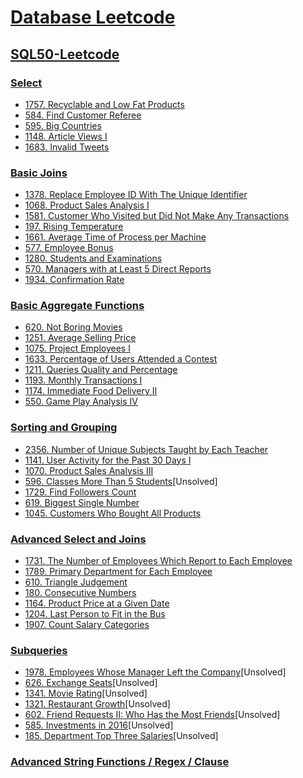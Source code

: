 
# [Database Leetcode](https://leetcode.com/tag/database/)

## [SQL50-Leetcode](https://leetcode.com/studyplan/top-sql-50/)


### [Select](https://leetcode.com/studyplan/top-sql-50/)
- [1757. Recyclable and Low Fat Products](https://leetcode.com/problems/recyclable-and-low-fat-products/description/?envType=study-plan-v2&envId=top-sql-50)
- [584. Find Customer Referee](https://leetcode.com/problems/find-customer-referee/description/?envType=study-plan-v2&envId=top-sql-50)
- [595. Big Countries](https://leetcode.com/problems/big-countries/description/?envType=study-plan-v2&envId=top-sql-50)
- [1148. Article Views I](https://leetcode.com/problems/article-views-i/description/?envType=study-plan-v2&envId=top-sql-50) 
- [1683. Invalid Tweets](https://leetcode.com/problems/invalid-tweets/description/?envType=study-plan-v2&envId=top-sql-50)

### [Basic Joins](https://leetcode.com/studyplan/top-sql-50/)
- [1378. Replace Employee ID With The Unique Identifier](https://leetcode.com/problems/replace-employee-id-with-the-unique-identifier/description/?envType=study-plan-v2&envId=top-sql-50)
- [1068. Product Sales Analysis I](https://leetcode.com/problems/product-sales-analysis-i/description/?envType=study-plan-v2&envId=top-sql-50) 
- [1581. Customer Who Visited but Did Not Make Any Transactions](https://leetcode.com/problems/customer-who-visited-but-did-not-make-any-transactions/description/?envType=study-plan-v2&envId=top-sql-50) 
- [197. Rising Temperature](https://leetcode.com/problems/rising-temperature/description/?envType=study-plan-v2&envId=top-sql-50) 
- [1661. Average Time of Process per Machine](https://leetcode.com/problems/average-time-of-process-per-machine/description/?envType=study-plan-v2&envId=top-sql-50)
- [577. Employee Bonus](https://leetcode.com/problems/employee-bonus/description/?envType=study-plan-v2&envId=top-sql-50)
- [1280. Students and Examinations](https://leetcode.com/problems/students-and-examinations/description/?envType=study-plan-v2&envId=top-sql-50)
- [570. Managers with at Least 5 Direct Reports](https://leetcode.com/problems/managers-with-at-least-5-direct-reports/description/?envType=study-plan-v2&envId=top-sql-50)
- [1934. Confirmation Rate](https://leetcode.com/problems/confirmation-rate/description/?envType=study-plan-v2&envId=top-sql-50)

### [Basic Aggregate Functions](https://leetcode.com/studyplan/top-sql-50/)
- [620. Not Boring Movies](https://leetcode.com/problems/not-boring-movies/description/?envType=study-plan-v2&envId=top-sql-50)
- [1251. Average Selling Price](https://leetcode.com/problems/average-selling-price/description/?envType=study-plan-v2&envId=top-sql-50)
- [1075. Project Employees I](https://leetcode.com/problems/project-employees-i/description/?envType=study-plan-v2&envId=top-sql-50)
- [1633. Percentage of Users Attended a Contest](https://leetcode.com/problems/percentage-of-users-attended-a-contest/description/?envType=study-plan-v2&envId=top-sql-50)
- [1211. Queries Quality and Percentage](https://leetcode.com/problems/queries-quality-and-percentage/description/?envType=study-plan-v2&envId=top-sql-50)
- [1193. Monthly Transactions I](https://leetcode.com/problems/monthly-transactions-i/description/?envType=study-plan-v2&envId=top-sql-50)
- [1174. Immediate Food Delivery II](https://leetcode.com/problems/immediate-food-delivery-ii/description/?envType=study-plan-v2&envId=top-sql-50)
- [550. Game Play Analysis IV](https://leetcode.com/problems/game-play-analysis-iv/description/?envType=study-plan-v2&envId=top-sql-50)

### [Sorting and Grouping](https://leetcode.com/studyplan/top-sql-50/)
- [2356. Number of Unique Subjects Taught by Each Teacher](https://leetcode.com/problems/number-of-unique-subjects-taught-by-each-teacher/description/?envType=study-plan-v2&envId=top-sql-50)
- [1141. User Activity for the Past 30 Days I](https://leetcode.com/problems/user-activity-for-the-past-30-days-i/description/?envType=study-plan-v2&envId=top-sql-50)
- [1070. Product Sales Analysis III](https://leetcode.com/problems/product-sales-analysis-iii/description/?envType=study-plan-v2&envId=top-sql-50)
- [596. Classes More Than 5 Students](https://leetcode.com/problems/classes-more-than-5-students/description/?envType=study-plan-v2&envId=top-sql-50)[Unsolved]
- [1729. Find Followers Count](https://leetcode.com/problems/find-followers-count/description/?envType=study-plan-v2&envId=top-sql-50)
- [619. Biggest Single Number](https://leetcode.com/problems/biggest-single-number/description/?envType=study-plan-v2&envId=top-sql-50)
- [1045. Customers Who Bought All Products](https://leetcode.com/problems/customers-who-bought-all-products/description/?envType=study-plan-v2&envId=top-sql-50)

### [Advanced Select and Joins](https://leetcode.com/studyplan/top-sql-50/)
- [1731. The Number of Employees Which Report to Each Employee](https://leetcode.com/problems/the-number-of-employees-which-report-to-each-employee/description/?envType=study-plan-v2&envId=top-sql-50)
- [1789. Primary Department for Each Employee](https://leetcode.com/problems/primary-department-for-each-employee/description/?envType=study-plan-v2&envId=top-sql-50)
- [610. Triangle Judgement](https://leetcode.com/problems/triangle-judgement/description/?envType=study-plan-v2&envId=top-sql-50)
- [180. Consecutive Numbers](https://leetcode.com/problems/consecutive-numbers/description/?envType=study-plan-v2&envId=top-sql-50)
- [1164. Product Price at a Given Date](https://leetcode.com/problems/product-price-at-a-given-date/description/?envType=study-plan-v2&envId=top-sql-50)
- [1204. Last Person to Fit in the Bus](https://leetcode.com/problems/last-person-to-fit-in-the-bus/description/?envType=study-plan-v2&envId=top-sql-50)
- [1907. Count Salary Categories](https://leetcode.com/problems/count-salary-categories/description/?envType=study-plan-v2&envId=top-sql-50)

### [Subqueries](https://leetcode.com/studyplan/top-sql-50/)
- [1978. Employees Whose Manager Left the Company](https://leetcode.com/problems/employees-whose-manager-left-the-company/description/?envType=study-plan-v2&envId=top-sql-50)[Unsolved]
- [626. Exchange Seats](https://leetcode.com/problems/exchange-seats/description/?envType=study-plan-v2&envId=top-sql-50)[Unsolved]
- [1341. Movie Rating](https://leetcode.com/problems/movie-rating/description/?envType=study-plan-v2&envId=top-sql-50)[Unsolved]
- [1321. Restaurant Growth](https://leetcode.com/problems/restaurant-growth/description/?envType=study-plan-v2&envId=top-sql-50)[Unsolved]
- [602. Friend Requests II: Who Has the Most Friends](https://leetcode.com/problems/friend-requests-ii-who-has-the-most-friends/description/?envType=study-plan-v2&envId=top-sql-50)[Unsolved]
- [585. Investments in 2016](https://leetcode.com/problems/investments-in-2016/description/?envType=study-plan-v2&envId=top-sql-50)[Unsolved]
- [185. Department Top Three Salaries](https://leetcode.com/problems/department-top-three-salaries/description/?envType=study-plan-v2&envId=top-sql-50)[Unsolved]

### [Advanced String Functions / Regex / Clause](https://leetcode.com/studyplan/top-sql-50/)